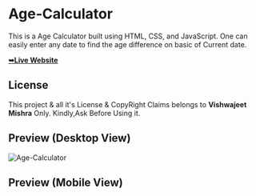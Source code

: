 # Age-Calculator

This is a Age Calculator built using HTML, CSS, and JavaScript. One can easily enter any date to find  the age difference on basic of Current date.


 <a href="https://vishwajeetmishra4.github.io/Age-Calculator/"><strong>➥Live Website </strong></a>

## License

This project & all it's License & CopyRight Claims belongs to **Vishwajeet Mishra** Only. Kindly,Ask Before Using it. 

## Preview (Desktop View)
![Age-Calculator](https://github.com/vishwajeetmishra4/Digital-Clock/assets/135427511/a347f2ed-52e5-4208-8706-9448b2d1e13a)

## Preview (Mobile View)
